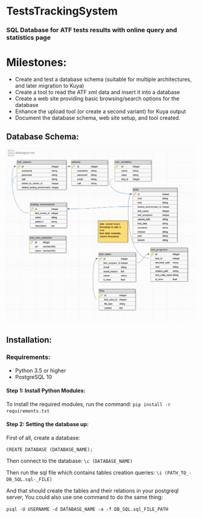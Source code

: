 # TestsTrackingSystem

### SQL Database for ATF tests results with online query and statistics page


# Milestones:

* Create and test a database schema (suitable for multiple architectures, and later migration to Kuya)
* Create a tool to read the ATF xml data and insert it into a database
* Create a web site providing basic browsing/search options for the database
* Enhance the upload tool (or create a second variant) for Kuya output
* Document the database schema, web site setup, and tool created.

## Database Schema:

![DB Schema](https://raw.githubusercontent.com/NBens/TestsTrackingSystem/master/initial.png)


## Installation:

### Requirements:

* Python 3.5 or higher
* PostgreSQL 10

#### Step 1: Install Python Modules:

To install the required modules, run the command:
``` pip install -r requirements.txt ```

#### Step 2: Setting the database up:

First of all, create a database:

``` psql -U (POSTGRESQL_USERNAME) 
CREATE DATABASE (DATABASE_NAME);
```

Then connect to the database:
``` \c (DATABASE_NAME) ```

Then run the sql file which contains tables creation queries:
``` \i (PATH_TO_-DB_SQL.sql-_FILE) ```

And that should create the tables and their relations in your postgreql server,
You could also use one command to do the same thing:

``` psql -U USERNAME -d DATABASE_NAME -a -f DB_SQL.sql_FILE_PATH ```



